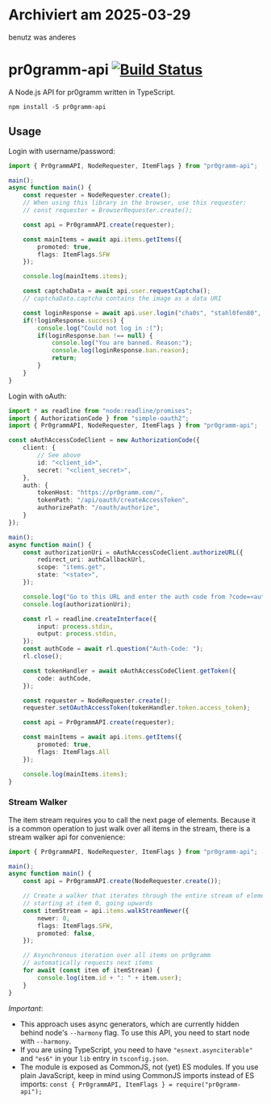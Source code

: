 # Archiviert am 2025-03-29
benutz was anderes


# pr0gramm-api [![Build Status](https://travis-ci.com/holzmaster/node-pr0gramm-api.svg?branch=master)](https://travis-ci.com/holzmaster/node-pr0gramm-api)
A Node.js API for pr0gramm written in TypeScript.
```Shell
npm install -S pr0gramm-api
```

## Usage
Login with username/password:
```ts
import { Pr0grammAPI, NodeRequester, ItemFlags } from "pr0gramm-api";

main();
async function main() {
    const requester = NodeRequester.create();
    // When using this library in the browser, use this requester:
    // const requester = BrowserRequester.create();

    const api = Pr0grammAPI.create(requester);

    const mainItems = await api.items.getItems({
        promoted: true,
        flags: ItemFlags.SFW
    });

    console.log(mainItems.items);

    const captchaData = await api.user.requestCaptcha();
    // captchaData.captcha contains the image as a data URI

    const loginResponse = await api.user.login("cha0s", "stahl0fen80", captchaData.token, "aaaaa");
    if(!loginResponse.success) {
        console.log("Could not log in :(");
        if(loginResponse.ban !== null) {
            console.log("You are banned. Reason:");
            console.log(loginResponse.ban.reason);
            return;
        }
    }
}
```

Login with oAuth:
```ts
import * as readline from "node:readline/promises";
import { AuthorizationCode } from "simple-oauth2";
import { Pr0grammAPI, NodeRequester, ItemFlags } from "pr0gramm-api";

const oAuthAccessCodeClient = new AuthorizationCode({
    client: {
        // See above
        id: "<client_id>",
        secret: "<client_secret>",
    },
    auth: {
        tokenHost: "https://pr0gramm.com/",
        tokenPath: "/api/oauth/createAccessToken",
        authorizePath: "/oauth/authorize",
    }
});

main();
async function main() {
    const authorizationUri = oAuthAccessCodeClient.authorizeURL({
        redirect_uri: authCallbackUrl,
        scope: "items.get",
        state: "<state>",
    });

    console.log("Go to this URL and enter the auth code from ?code=<auth code> from the callback URL:");
    console.log(authorizationUri);

    const rl = readline.createInterface({
        input: process.stdin,
        output: process.stdin,
    });
    const authCode = await rl.question("Auth-Code: ");
    rl.close();

    const tokenHandler = await oAuthAccessCodeClient.getToken({
        code: authCode,
    });

    const requester = NodeRequester.create();
    requester.setOAuthAccessToken(tokenHandler.token.access_token);

    const api = Pr0grammAPI.create(requester);

    const mainItems = await api.items.getItems({
        promoted: true,
        flags: ItemFlags.All
    });

    console.log(mainItems.items);
}
```


### Stream Walker
The item stream requires you to call the next page of elements. Because it is a common operation to just walk over all items in the stream, there is a stream walker api for convenience:
```TypeScript
import { Pr0grammAPI, NodeRequester, ItemFlags } from "pr0gramm-api";

main();
async function main() {
    const api = Pr0grammAPI.create(NodeRequester.create());

    // Create a walker that iterates through the entire stream of elements
    // starting at item 0, going upwards
    const itemStream = api.items.walkStreamNewer({
        newer: 0,
        flags: ItemFlags.SFW,
        promoted: false,
    });

    // Asynchronous iteration over all items on pr0gramm
    // automatically requests next items
    for await (const item of itemStream) {
        console.log(item.id + ": " + item.user);
    }
}
```
*Important*:
- This approach uses async generators, which are currently hidden behind node's `--harmony` flag. To use this API, you need to start node with `--harmony`.
- If you are using TypeScript, you need to have `"esnext.asynciterable"` and `"es6"` in your `lib` entry in `tsconfig.json`.
- The module is exposed as CommonJS, not (yet) ES modules. If you use plain JavaScript, keep in mind using CommonJS imports instead of ES imports: `const { Pr0grammAPI, ItemFlags } = require("pr0gramm-api");`
